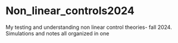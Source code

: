 # Non_linear_controls2024
My testing and understanding non linear control theories- fall 2024. Simulations and notes all organized in one
